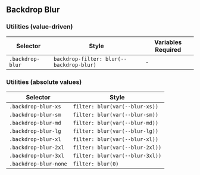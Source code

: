 ## Backdrop Blur

### Utilities (value-driven)

| Selector         | Style                                    | Variables Required |
| ---------------- | ---------------------------------------- | ------------------ |
| `.backdrop-blur` | `backdrop-filter: blur(--backdrop-blur)` | -                  |

### Utilities (absolute values)

| Selector              | Style                           |
| --------------------- | ------------------------------- |
| `.backdrop-blur-xs`   | `filter: blur(var(--blur-xs))`  |
| `.backdrop-blur-sm`   | `filter: blur(var(--blur-sm))`  |
| `.backdrop-blur-md`   | `filter: blur(var(--blur-md))`  |
| `.backdrop-blur-lg`   | `filter: blur(var(--blur-lg))`  |
| `.backdrop-blur-xl`   | `filter: blur(var(--blur-xl))`  |
| `.backdrop-blur-2xl`  | `filter: blur(var(--blur-2xl))` |
| `.backdrop-blur-3xl`  | `filter: blur(var(--blur-3xl))` |
| `.backdrop-blur-none` | `filter: blur(0)`               |
